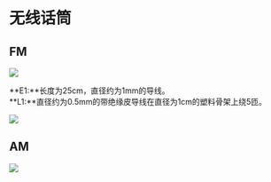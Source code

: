 # 无线话筒
## FM
![](../../Image/a/b.png)

**E1:**长度为25cm，直径约为1mm的导线。  
**L1:**直径约为0.5mm的带绝缘皮导线在直径为1cm的塑料骨架上绕5匝。

![](../../Image/a/b1.png)

## AM
![](../../Image/a/c.png)
